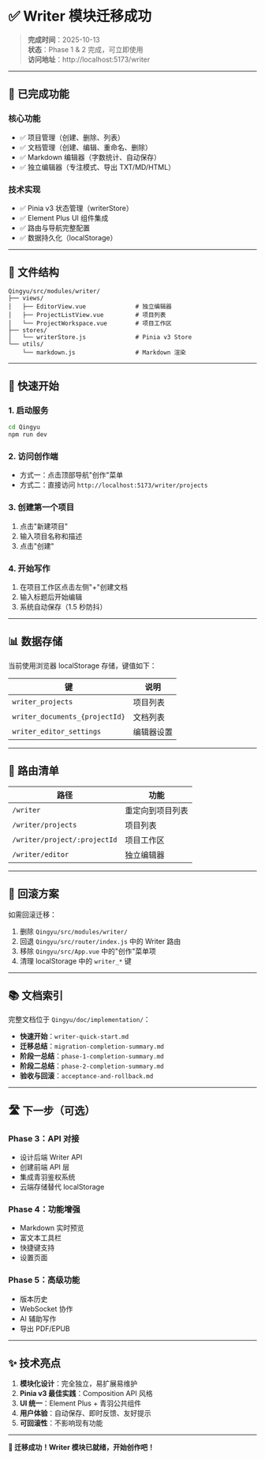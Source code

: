 # ✅ Writer 模块迁移成功

> **完成时间**：2025-10-13  
> **状态**：Phase 1 & 2 完成，可立即使用  
> **访问地址**：http://localhost:5173/writer

---

## 🎉 已完成功能

### 核心功能
- ✅ 项目管理（创建、删除、列表）
- ✅ 文档管理（创建、编辑、重命名、删除）
- ✅ Markdown 编辑器（字数统计、自动保存）
- ✅ 独立编辑器（专注模式、导出 TXT/MD/HTML）

### 技术实现
- ✅ Pinia v3 状态管理（writerStore）
- ✅ Element Plus UI 组件集成
- ✅ 路由与导航完整配置
- ✅ 数据持久化（localStorage）

---

## 📂 文件结构

```
Qingyu/src/modules/writer/
├── views/
│   ├── EditorView.vue              # 独立编辑器
│   ├── ProjectListView.vue         # 项目列表
│   └── ProjectWorkspace.vue        # 项目工作区
├── stores/
│   └── writerStore.js              # Pinia v3 Store
└── utils/
    └── markdown.js                 # Markdown 渲染
```

---

## 🚀 快速开始

### 1. 启动服务

```bash
cd Qingyu
npm run dev
```

### 2. 访问创作端

- 方式一：点击顶部导航"创作"菜单
- 方式二：直接访问 `http://localhost:5173/writer/projects`

### 3. 创建第一个项目

1. 点击"新建项目"
2. 输入项目名称和描述
3. 点击"创建"

### 4. 开始写作

1. 在项目工作区点击左侧"+"创建文档
2. 输入标题后开始编辑
3. 系统自动保存（1.5 秒防抖）

---

## 📊 数据存储

当前使用浏览器 localStorage 存储，键值如下：

| 键 | 说明 |
| --- | --- |
| `writer_projects` | 项目列表 |
| `writer_documents_{projectId}` | 文档列表 |
| `writer_editor_settings` | 编辑器设置 |

---

## 📝 路由清单

| 路径 | 功能 |
| --- | --- |
| `/writer` | 重定向到项目列表 |
| `/writer/projects` | 项目列表 |
| `/writer/project/:projectId` | 项目工作区 |
| `/writer/editor` | 独立编辑器 |

---

## 🔄 回滚方案

如需回滚迁移：

1. 删除 `Qingyu/src/modules/writer/`
2. 回退 `Qingyu/src/router/index.js` 中的 Writer 路由
3. 移除 `Qingyu/src/App.vue` 中的"创作"菜单项
4. 清理 localStorage 中的 `writer_*` 键

---

## 📚 文档索引

完整文档位于 `Qingyu/doc/implementation/`：

- **快速开始**：`writer-quick-start.md`
- **迁移总结**：`migration-completion-summary.md`
- **阶段一总结**：`phase-1-completion-summary.md`
- **阶段二总结**：`phase-2-completion-summary.md`
- **验收与回滚**：`acceptance-and-rollback.md`

---

## 🛣️ 下一步（可选）

### Phase 3：API 对接

- 设计后端 Writer API
- 创建前端 API 层
- 集成青羽鉴权系统
- 云端存储替代 localStorage

### Phase 4：功能增强

- Markdown 实时预览
- 富文本工具栏
- 快捷键支持
- 设置页面

### Phase 5：高级功能

- 版本历史
- WebSocket 协作
- AI 辅助写作
- 导出 PDF/EPUB

---

## ✨ 技术亮点

1. **模块化设计**：完全独立，易扩展易维护
2. **Pinia v3 最佳实践**：Composition API 风格
3. **UI 统一**：Element Plus + 青羽公共组件
4. **用户体验**：自动保存、即时反馈、友好提示
5. **可回滚性**：不影响现有功能

---

**🎊 迁移成功！Writer 模块已就绪，开始创作吧！**

